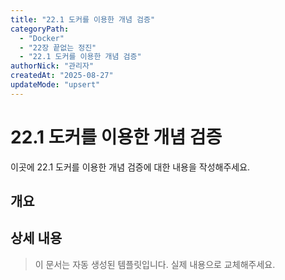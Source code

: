 ```yaml
---
title: "22.1 도커를 이용한 개념 검증"
categoryPath:
  - "Docker"
  - "22장 끝없는 정진"
  - "22.1 도커를 이용한 개념 검증"
authorNick: "관리자"
createdAt: "2025-08-27"
updateMode: "upsert"
---
```


# 22.1 도커를 이용한 개념 검증

이곳에 22.1 도커를 이용한 개념 검증에 대한 내용을 작성해주세요.

## 개요

<!-- 내용을 작성해주세요 -->

## 상세 내용

<!-- 내용을 작성해주세요 -->

> 이 문서는 자동 생성된 템플릿입니다. 실제 내용으로 교체해주세요.
